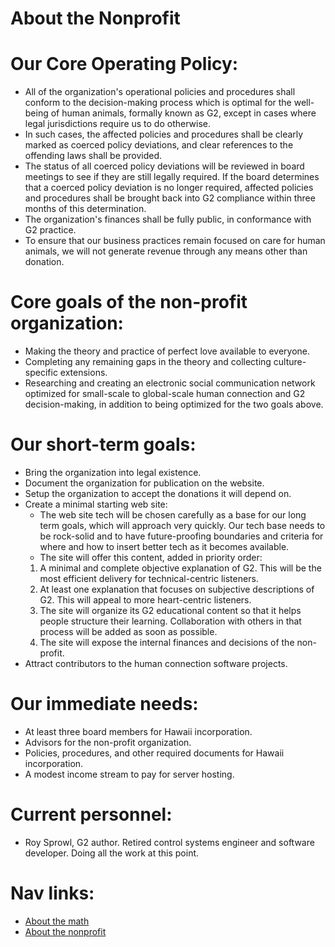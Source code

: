 About the Nonprofit
==================


# Our Core Operating Policy:
* All of the organization's operational policies and procedures shall conform to the decision-making process which is optimal for the well-being of human animals, formally known as G2, except in cases where legal jurisdictions require us to do otherwise. 
* In such cases, the affected policies and procedures shall be clearly marked as coerced policy deviations, and clear references to the offending laws shall be provided.
* The status of all coerced policy deviations will be reviewed in board meetings to see if they are still legally required. If the board determines that a coerced policy deviation is no longer required, affected policies and procedures shall be brought back into G2 compliance within three months of this determination.
* The organization's finances shall be fully public, in conformance with G2 practice.
* To ensure that our business practices remain focused on care for human animals, we will not generate revenue through any means other than donation.

# Core goals of the non-profit organization:
* Making the theory and practice of perfect love available to everyone.
* Completing any remaining gaps in the theory and collecting culture-specific extensions.
* Researching and creating an electronic social communication network optimized for small-scale to global-scale human connection and G2 decision-making, in addition to being optimized for the two goals above.

# Our short-term goals:
* Bring the organization into legal existence.
* Document the organization for publication on the website.
* Setup the organization to accept the donations it will depend on.
* Create a minimal starting web site:
    * The web site tech will be chosen carefully as a base for our long term goals, which will approach very quickly. Our tech base needs to be rock-solid and to have future-proofing boundaries and criteria for where and how to insert better tech as it becomes available. 
    * The site will offer this content, added in priority order:
    1. A minimal and complete objective explanation of G2. This will be the most efficient delivery for technical-centric listeners.
    2. At least one explanation that focuses on subjective descriptions of G2. This will appeal to more heart-centric listeners.
    3. The site will organize its G2 educational content so that it helps people structure their learning. Collaboration with others in that process will be added as soon as possible.
    4. The site will expose the internal finances and decisions of the non-profit.
* Attract contributors to the human connection software projects.

# Our immediate needs:
* At least three board members for Hawaii incorporation.
* Advisors for the non-profit organization.
* Policies, procedures, and other required documents for Hawaii incorporation.
* A modest income stream to pay for server hosting.

# Current personnel:
* Roy Sprowl, G2 author. Retired control systems engineer and software developer. Doing all the work at this point.

# Nav links:
* [About the math](about-the-math.md)
* [About the nonprofit](about-the-nonprofit.md)

